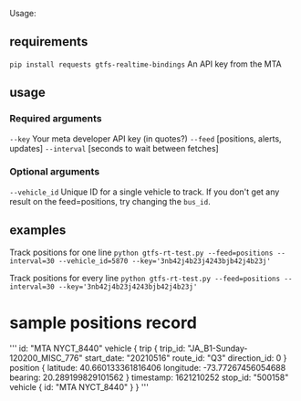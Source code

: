 Usage:

## requirements
`pip install requests gtfs-realtime-bindings`
An API key from the MTA

## usage

### Required arguments
`--key` Your meta developer API key (in quotes?)
`--feed` [positions, alerts, updates]
`--interval` [seconds to wait between fetches]

### Optional arguments
`--vehicle_id` Unique ID for a single vehicle to track. If you don't get any result on the feed=positions, try changing the `bus_id`.

## examples
Track positions for one line
`python gtfs-rt-test.py --feed=positions --interval=30 --vehicle_id=5870 --key='3nb42j4b23j4243bjb42j4b23j'`

Track positions for every line
`python gtfs-rt-test.py --feed=positions --interval=30 --key='3nb42j4b23j4243bjb42j4b23j'`


# sample positions record

'''
id: "MTA NYCT_8440"
vehicle {
    trip {
    trip_id: "JA_B1-Sunday-120200_MISC_776"
    start_date: "20210516"
    route_id: "Q3"
    direction_id: 0
}
position {
    latitude: 40.660133361816406
    longitude: -73.77267456054688
    bearing: 20.289199829101562
}
timestamp: 1621210252
stop_id: "500158"
vehicle {
    id: "MTA NYCT_8440"
}
}
'''